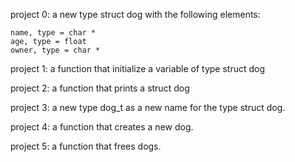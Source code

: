 project 0:
	a new type struct dog with the following elements:

	name, type = char *
	age, type = float
	owner, type = char *
project 1: a function that initialize a variable of type struct dog

project 2:  a function that prints a struct dog

project 3: a new type dog_t as a new name for the type struct dog.

project 4: a function that creates a new dog.

project 5: a function that frees dogs.
